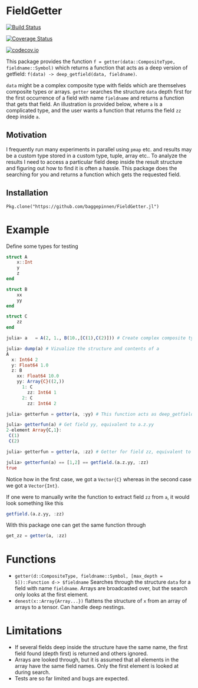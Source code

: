 # FieldGetter

[![Build Status](https://travis-ci.org/baggepinnen/FieldGetter.jl.svg?branch=master)](https://travis-ci.org/baggepinnen/FieldGetter.jl)

[![Coverage Status](https://coveralls.io/repos/baggepinnen/FieldGetter.jl/badge.svg?branch=master&service=github)](https://coveralls.io/github/baggepinnen/FieldGetter.jl?branch=master)

[![codecov.io](http://codecov.io/github/baggepinnen/FieldGetter.jl/coverage.svg?branch=master)](http://codecov.io/github/baggepinnen/FieldGetter.jl?branch=master)


This package provides the function `f = getter(data::CompositeType, fieldname::Symbol)` which returns a function that acts as a deep version of getfield: `f(data) -> deep_getfield(data, fieldname)`.

`data` might be a complex composite type with fields which are themselves composite types or arrays. `getter` searches the structure `data` depth first for the first occurrence of a field with name `fieldname` and returns a function that gets that field. An illustration is provided below, where `a` is a complicated type, and the user wants a function that returns the field `zz` deep inside `a`.

## Motivation
I frequently run many experiments in parallel using `pmap` etc. and results may be a custom type stored in a custom type, tuple, array etc.. To analyze the results I need to access a particular field deep inside the result structure and figuring out how to find it is often a hassle. This package does the searching for you and returns a function which gets the requested field.

## Installation
`Pkg.clone("https://github.com/baggepinnen/FieldGetter.jl")`


# Example
Define some types for testing
```julia
struct A
    x::Int
    y
    z
end

struct B
    xx
    yy
end

struct C
    zz
end

```

```julia
julia> a   = A(2, 1., B(10.,[C(1),C(2)])) # Create complex composite type

julia> dump(a) # Vizualize the structure and contents of a
A
  x: Int64 2
  y: Float64 1.0
  z: B
    xx: Float64 10.0
    yy: Array{C}((2,))
      1: C
        zz: Int64 1
      2: C
        zz: Int64 2

julia> getterfun = getter(a, :yy) # This function acts as deep_getfield(a,:yy)

julia> getterfun(a) # Get field yy, equivalent to a.z.yy
2-element Array{C,1}:
 C(1)
 C(2)

julia> getterfun = getter(a, :zz) # Getter for field zz, equivalent to getfield.(a.z.yy, :zz)

julia> getterfun(a) == [1,2] == getfield.(a.z.yy, :zz)
true
```

Notice how in the first case, we got a `Vector{C}` whereas in the second case we got a `Vector{Int}`.

If one were to manually write the function to extract field `zz` from `a`, it would look something like this
```julia
getfield.(a.z.yy, :zz)
```
With this package one can get the same function through
```julia
get_zz = getter(a, :zz)
```

# Functions
- `getter(d::CompositeType, fieldname::Symbol, [max_depth = 5])::Function d-> $fieldname`
Searches through the structure `data` for a field with name `fieldname`. Arrays are broadcasted over, but the search only looks at the first element.
- `denest(x::Array{Array...})` flattens the structure of `x` from an array of arrays to a tensor. Can handle deep nestings.


# Limitations
- If several fields deep inside the structure have the same name, the first field found (depth first) is returned and others ignored.
- Arrays are looked through, but it is assumed that all elements in the array have the same field names. Only the first element is looked at during search.
- Tests are so far limited and bugs are expected.
